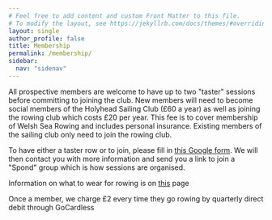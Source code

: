 ```yaml
---
# Feel free to add content and custom Front Matter to this file.
# To modify the layout, see https://jekyllrb.com/docs/themes/#overriding-theme-defaults
layout: single
author_profile: false
title: Membership
permalink: /membership/
sidebar:
  nav: "sidenav"
---
```

All prospective members are welcome to have up to two "taster" sessions before committing to joining the club. New members will need to become social members of the Holyhead Sailing Club (£60 a year) as well as joining the rowing club which costs £20 per year. This fee is to cover membership of Welsh Sea Rowing and includes personal insurance. Existing members of the sailing club only need to join the rowing club.

To have either a taster row or to join, please fill in <a href="https://docs.google.com/forms/d/e/1FAIpQLSf6uWSjHYmK6nv0aIPdKx-RXpDN-R-7Iy33QusrgKHnicPHrg/viewform">this Google form</a>. We will then contact you with more information and send you a link to join a "Spond" group which is how sessions are organised.

Information on what to wear for rowing is on <a href="/clothing/">this</a> page

Once a member, we charge £2 every time they go rowing by quarterly direct debit through GoCardless

